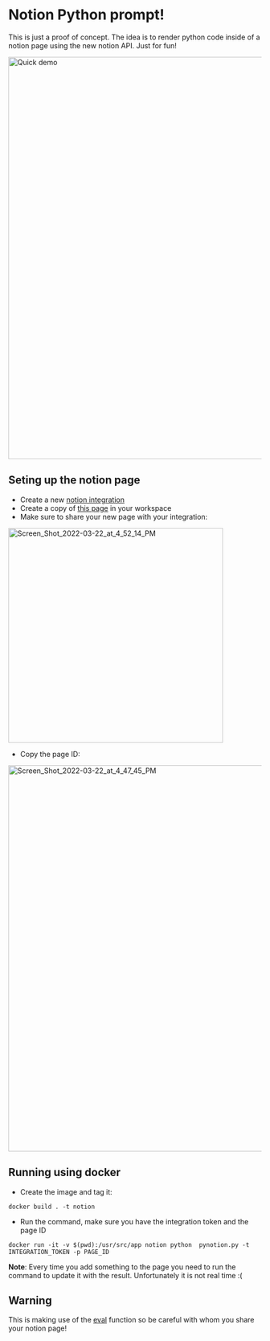 # Notion Python prompt! 


This is just a proof of concept. The idea is to render python code inside of a notion page using the new notion API. Just for fun!

<img width="800" alt="Quick demo" src="https://user-images.githubusercontent.com/5288503/160199145-b3ae51cf-f1a5-4601-8773-bb707012a8a7.gif">


## Seting up the notion page

- Create a new [notion integration](https://developers.notion.com/docs/getting-started#step-1-create-an-integration)
- Create a copy of [this page](https://keeeevin.notion.site/Python-Prompt-ed5eb08d626442f4ac7c9ae6d60d30ff) in your workspace
- Make sure to share your new page with your integration:
<img width="427" alt="Screen_Shot_2022-03-22_at_4_52_14_PM" src="https://user-images.githubusercontent.com/5288503/159582677-c1d4c2f5-2d07-44fe-92a1-34ef524f1d20.png">

- Copy the page ID: 
<img width="768" alt="Screen_Shot_2022-03-22_at_4_47_45_PM" src="https://user-images.githubusercontent.com/5288503/159581870-f62ffb8a-f6af-4e69-abcf-23c838b8c26f.png">


## Running using docker

 - Create the image and tag it:
```
docker build . -t notion 
```

- Run the command, make sure you have the integration token and the page ID 
```
docker run -it -v $(pwd):/usr/src/app notion python  pynotion.py -t INTEGRATION_TOKEN -p PAGE_ID
```

**Note**: Every time you add something to the page you need to run the command to update it with the result. Unfortunately it is not real time :(

## Warning

This is making use of the [eval](https://nedbatchelder.com/blog/201206/eval_really_is_dangerous.html) function so be careful with whom you share your notion page!

